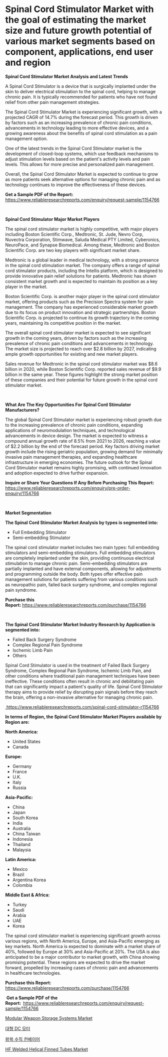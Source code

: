 <p><h1>Spinal Cord Stimulator Market with the goal of estimating the market size and future growth potential of various market segments based on component, applications, end user and region</h1></p><p><strong>Spinal Cord Stimulator Market Analysis and Latest Trends</strong></p>
<p><p>A Spinal Cord Stimulator is a device that is surgically implanted under the skin to deliver electrical stimulation to the spinal cord, helping to manage chronic pain. It is typically recommended for patients who have not found relief from other pain management strategies.</p><p>The Spinal Cord Stimulator Market is experiencing significant growth, with a projected CAGR of 14.7% during the forecast period. This growth is driven by factors such as an increasing prevalence of chronic pain conditions, advancements in technology leading to more effective devices, and a growing awareness about the benefits of spinal cord stimulation as a pain management option.</p><p>One of the latest trends in the Spinal Cord Stimulator market is the development of closed-loop systems, which use feedback mechanisms to adjust stimulation levels based on the patient's activity levels and pain levels. This allows for more precise and personalized pain management.</p><p>Overall, the Spinal Cord Stimulator Market is expected to continue to grow as more patients seek alternative options for managing chronic pain and as technology continues to improve the effectiveness of these devices.</p></p>
<p><strong>Get a Sample PDF of the Report:&nbsp;</strong> <a href="https://www.reliableresearchreports.com/enquiry/request-sample/1154766">https://www.reliableresearchreports.com/enquiry/request-sample/1154766</a></p>
<p>&nbsp;</p>
<p><strong>Spinal Cord Stimulator Major Market Players</strong></p>
<p><p>The spinal cord stimulator market is highly competitive, with major players including Boston Scientific Corp., Medtronic, St. Jude, Nevro Corp, Nuvectra Corporation, Stimwave, Saluda Medical PTY Limited, Cyberonics, NeuroPace, and Synapse Biomedical. Among these, Medtronic and Boston Scientific Corp. are two key players with significant market share.</p><p>Medtronic is a global leader in medical technology, with a strong presence in the spinal cord stimulation market. The company offers a range of spinal cord stimulator products, including the Intellis platform, which is designed to provide innovative pain relief solutions for patients. Medtronic has shown consistent market growth and is expected to maintain its position as a key player in the market.</p><p>Boston Scientific Corp. is another major player in the spinal cord stimulator market, offering products such as the Precision Spectra system for pain management. The company has experienced considerable market growth due to its focus on product innovation and strategic partnerships. Boston Scientific Corp. is projected to continue its growth trajectory in the coming years, maintaining its competitive position in the market.</p><p>The overall spinal cord stimulator market is expected to see significant growth in the coming years, driven by factors such as the increasing prevalence of chronic pain conditions and advancements in technology. The market size is projected to reach over $2.8 billion by 2027, indicating ample growth opportunities for existing and new market players.</p><p>Sales revenue for Medtronic in the spinal cord stimulator market was $8.6 billion in 2020, while Boston Scientific Corp. reported sales revenue of $9.9 billion in the same year. These figures highlight the strong market position of these companies and their potential for future growth in the spinal cord stimulator market.</p></p>
<p>&nbsp;</p>
<p><strong>What Are The Key Opportunities For Spinal Cord Stimulator Manufacturers?</strong></p>
<p><p>The global Spinal Cord Stimulator market is experiencing robust growth due to the increasing prevalence of chronic pain conditions, expanding applications of neuromodulation techniques, and technological advancements in device design. The market is expected to witness a compound annual growth rate of 8.5% from 2021 to 2026, reaching a value of $2.2 billion by the end of the forecast period. Key factors driving market growth include the rising geriatric population, growing demand for minimally invasive pain management therapies, and expanding healthcare infrastructure in emerging economies. The future outlook for the Spinal Cord Stimulator market remains highly promising, with continued innovation and adoption expected to drive further expansion.</p></p>
<p><strong>Inquire or Share Your Questions If Any Before Purchasing This Report:</strong> <a href="https://www.reliableresearchreports.com/enquiry/pre-order-enquiry/1154766">https://www.reliableresearchreports.com/enquiry/pre-order-enquiry/1154766</a></p>
<p>&nbsp;</p>
<p><strong>Market Segmentation</strong></p>
<p><strong>The Spinal Cord Stimulator Market Analysis by types is segmented into:</strong></p>
<p><ul><li>Full Embedding Stimulator</li><li>Semi-embedding Stimulator</li></ul></p>
<p><p>The spinal cord stimulator market includes two main types: full embedding stimulators and semi-embedding stimulators. Full embedding stimulators are completely implanted under the skin, providing continuous electrical stimulation to manage chronic pain. Semi-embedding stimulators are partially implanted and have external components, allowing for adjustments and programming outside the body. Both types offer effective pain management solutions for patients suffering from various conditions such as neuropathic pain, failed back surgery syndrome, and complex regional pain syndrome.</p></p>
<p><strong>Purchase this Report:&nbsp;</strong><a href="https://www.reliableresearchreports.com/purchase/1154766">https://www.reliableresearchreports.com/purchase/1154766</a></p>
<p>&nbsp;</p>
<p><strong>The Spinal Cord Stimulator Market Industry Research by Application is segmented into:</strong></p>
<p><ul><li>Failed Back Surgery Syndrome</li><li>Complex Regional Pain Syndrome</li><li>Ischemic Limb Pain</li><li>Others</li></ul></p>
<p><p>Spinal Cord Stimulator is used in the treatment of Failed Back Surgery Syndrome, Complex Regional Pain Syndrome, Ischemic Limb Pain, and other conditions where traditional pain management techniques have been ineffective. These conditions often result in chronic and debilitating pain that can significantly impact a patient's quality of life. Spinal Cord Stimulator therapy aims to provide relief by disrupting pain signals before they reach the brain, offering a non-invasive alternative for managing chronic pain.</p></p>
<p><a href="https://www.reliableresearchreports.com/spinal-cord-stimulator-r1154766">&nbsp;https://www.reliableresearchreports.com/spinal-cord-stimulator-r1154766</a></p>
<p><strong>In terms of Region, the Spinal Cord Stimulator Market Players available by Region are:</strong></p>
<p>
    <p> <strong> North America: </strong>
        <ul>
            <li>United States</li>
            <li>Canada</li>
        </ul>
        </p> 
    <p> <strong> Europe: </strong>
        <ul>
            <li>Germany</li>
            <li>France</li>
            <li>U.K.</li>
            <li>Italy</li>
            <li>Russia</li>
        </ul>
        </p> 
    <p> <strong> Asia-Pacific: </strong>
        <ul>
            <li>China</li>
            <li>Japan</li>
            <li>South Korea</li>
            <li>India</li>
            <li>Australia</li>
            <li>China Taiwan</li>
            <li>Indonesia</li>
            <li>Thailand</li>
            <li>Malaysia</li>
        </ul>
        </p> 
    <p> <strong> Latin America: </strong>
        <ul>
            <li>Mexico</li>
            <li>Brazil</li>
            <li>Argentina Korea</li>
            <li>Colombia</li>
        </ul>
        </p> 
    <p> <strong> Middle East & Africa: </strong>
        <ul>
            <li>Turkey</li>
            <li>Saudi</li>
            <li>Arabia</li>
            <li>UAE</li>
            <li>Korea</li>
        </ul>
    </p>
    </p>
<p><p>The spinal cord stimulator market is experiencing significant growth across various regions, with North America, Europe, and Asia-Pacific emerging as key markets. North America is expected to dominate with a market share of 40%, followed by Europe at 30% and Asia-Pacific at 20%. The USA is also anticipated to be a major contributor to market growth, with China showing promising potential. These regions are expected to drive the market forward, propelled by increasing cases of chronic pain and advancements in healthcare technologies.</p></p>
<p><strong>Purchase this Report: </strong><a href="https://www.reliableresearchreports.com/purchase/1154766">https://www.reliableresearchreports.com/purchase/1154766</a></p>
<p>&nbsp;<strong>Get a Sample PDF of the Report:&nbsp;&nbsp;</strong><a href="https://www.reliableresearchreports.com/enquiry/request-sample/1154766">https://www.reliableresearchreports.com/enquiry/request-sample/1154766</a></p>
<p><strong></strong></p>
<p><p><a href="https://github.com/kmatchooka/Market-Research-Report-List-1/blob/main/modular-weapon-storage-systems-market.md">Modular Weapon Storage Systems Market</a></p><p><a href="https://github.com/TimmyMann6767/Market-Research-Report-List-2/blob/main/9725117181123.md">대형 DC 모터</a></p><p><a href="https://github.com/JeromeRtyau89966/Market-Research-Report-List-2/blob/main/4325301181124.md">왕복 수직 컨베이어</a></p><p><a href="https://github.com/DarrenSipes1990/Market-Research-Report-List-1/blob/main/hf-welded-helical-finned-tubes-market.md">HF Welded Helical Finned Tubes Market</a></p></p>